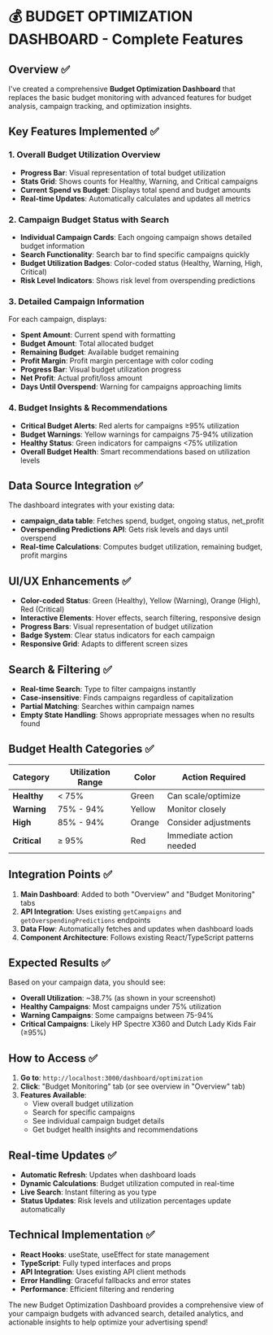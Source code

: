 # 💰 BUDGET OPTIMIZATION DASHBOARD - Complete Features

## **Overview** ✅

I've created a comprehensive **Budget Optimization Dashboard** that replaces the basic budget monitoring with advanced features for budget analysis, campaign tracking, and optimization insights.

## **Key Features Implemented** ✅

### **1. Overall Budget Utilization Overview**
- **Progress Bar**: Visual representation of total budget utilization
- **Stats Grid**: Shows counts for Healthy, Warning, and Critical campaigns
- **Current Spend vs Budget**: Displays total spend and budget amounts
- **Real-time Updates**: Automatically calculates and updates all metrics

### **2. Campaign Budget Status with Search**
- **Individual Campaign Cards**: Each ongoing campaign shows detailed budget information
- **Search Functionality**: Search bar to find specific campaigns quickly
- **Budget Utilization Badges**: Color-coded status (Healthy, Warning, High, Critical)
- **Risk Level Indicators**: Shows risk level from overspending predictions

### **3. Detailed Campaign Information**
For each campaign, displays:
- **Spent Amount**: Current spend with formatting
- **Budget Amount**: Total allocated budget
- **Remaining Budget**: Available budget remaining
- **Profit Margin**: Profit margin percentage with color coding
- **Progress Bar**: Visual budget utilization progress
- **Net Profit**: Actual profit/loss amount
- **Days Until Overspend**: Warning for campaigns approaching limits

### **4. Budget Insights & Recommendations**
- **Critical Budget Alerts**: Red alerts for campaigns ≥95% utilization
- **Budget Warnings**: Yellow warnings for campaigns 75-94% utilization
- **Healthy Status**: Green indicators for campaigns <75% utilization
- **Overall Budget Health**: Smart recommendations based on utilization levels

## **Data Source Integration** ✅

The dashboard integrates with your existing data:
- **campaign_data table**: Fetches spend, budget, ongoing status, net_profit
- **Overspending Predictions API**: Gets risk levels and days until overspend
- **Real-time Calculations**: Computes budget utilization, remaining budget, profit margins

## **UI/UX Enhancements** ✅

- **Color-coded Status**: Green (Healthy), Yellow (Warning), Orange (High), Red (Critical)
- **Interactive Elements**: Hover effects, search filtering, responsive design
- **Progress Bars**: Visual representation of budget utilization
- **Badge System**: Clear status indicators for each campaign
- **Responsive Grid**: Adapts to different screen sizes

## **Search & Filtering** ✅

- **Real-time Search**: Type to filter campaigns instantly
- **Case-insensitive**: Finds campaigns regardless of capitalization
- **Partial Matching**: Searches within campaign names
- **Empty State Handling**: Shows appropriate messages when no results found

## **Budget Health Categories** ✅

| Category | Utilization Range | Color | Action Required |
|----------|-------------------|-------|-----------------|
| **Healthy** | < 75% | Green | Can scale/optimize |
| **Warning** | 75% - 94% | Yellow | Monitor closely |
| **High** | 85% - 94% | Orange | Consider adjustments |
| **Critical** | ≥ 95% | Red | Immediate action needed |

## **Integration Points** ✅

1. **Main Dashboard**: Added to both "Overview" and "Budget Monitoring" tabs
2. **API Integration**: Uses existing `getCampaigns` and `getOverspendingPredictions` endpoints
3. **Data Flow**: Automatically fetches and updates when dashboard loads
4. **Component Architecture**: Follows existing React/TypeScript patterns

## **Expected Results** ✅

Based on your campaign data, you should see:

- **Overall Utilization**: ~38.7% (as shown in your screenshot)
- **Healthy Campaigns**: Most campaigns under 75% utilization
- **Warning Campaigns**: Some campaigns between 75-94%
- **Critical Campaigns**: Likely HP Spectre X360 and Dutch Lady Kids Fair (≥95%)

## **How to Access** ✅

1. **Go to**: `http://localhost:3000/dashboard/optimization`
2. **Click**: "Budget Monitoring" tab (or see overview in "Overview" tab)
3. **Features Available**:
   - View overall budget utilization
   - Search for specific campaigns
   - See individual campaign budget details
   - Get budget health insights and recommendations

## **Real-time Updates** ✅

- **Automatic Refresh**: Updates when dashboard loads
- **Dynamic Calculations**: Budget utilization computed in real-time
- **Live Search**: Instant filtering as you type
- **Status Updates**: Risk levels and utilization percentages update automatically

## **Technical Implementation** ✅

- **React Hooks**: useState, useEffect for state management
- **TypeScript**: Fully typed interfaces and props
- **API Integration**: Uses existing API client methods
- **Error Handling**: Graceful fallbacks and error states
- **Performance**: Efficient filtering and rendering

The new Budget Optimization Dashboard provides a comprehensive view of your campaign budgets with advanced search, detailed analytics, and actionable insights to help optimize your advertising spend!

